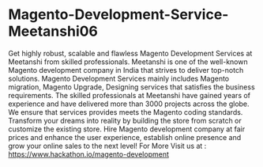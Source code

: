 # Magento-Development-Service-Meetanshi06
Get highly robust, scalable and flawless Magento Development Services at Meetanshi from skilled professionals. Meetanshi is one of the well-known Magento development company in India that strives to deliver top-notch solutions. Magento Development Services mainly includes Magento migration, Magento Upgrade, Designing services that satisfies the business requirements. The skilled professionals at Meetanshi have gained years of experience and have delivered more than 3000 projects across the globe. We ensure that services provides meets the Magento coding standards. Transform your dreams into reality by building the store from scratch or customize the existing store. Hire Magento development company at fair prices and enhance the user experience, establish online presence and grow your online sales to the next level! For More Visit us at : https://www.hackathon.io/magento-development
